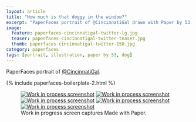 ```yaml
---
layout: article
title: "How much is that doggy in the window?"
excerpt: "PaperFaces portrait of @CincinnatiGal drawn with Paper by 53 on an iPad."
image: 
  feature: paperfaces-cincinnatigal-twitter-lg.jpg
  teaser: paperfaces-cincinnatigal-twitter-teaser.jpg
  thumb: paperfaces-cincinnatigal-twitter-150.jpg
category: paperfaces
tags: [portrait, illustration, paper by 53, dog]
---
```


PaperFaces portrait of [@CincinnatiGal](http://twitter.com/CincinnatiGal).

{% include paperfaces-boilerplate-2.html %}

<figure class="third">
  <a href="{{ site.url }}/images/paperfaces-cincinnatigal-process-1-lg.jpg"><img src="{{ site.url }}/images/paperfaces-cincinnatigal-process-1-600.jpg" alt="Work in process screenshot"></a>
  <a href="{{ site.url }}/images/paperfaces-cincinnatigal-process-2-lg.jpg"><img src="{{ site.url }}/images/paperfaces-cincinnatigal-process-2-600.jpg" alt="Work in process screenshot"></a>
  <a href="{{ site.url }}/images/paperfaces-cincinnatigal-process-3-lg.jpg"><img src="{{ site.url }}/images/paperfaces-cincinnatigal-process-3-600.jpg" alt="Work in process screenshot"></a>
  <a href="{{ site.url }}/images/paperfaces-cincinnatigal-process-4-lg.jpg"><img src="{{ site.url }}/images/paperfaces-cincinnatigal-process-4-600.jpg" alt="Work in process screenshot"></a>
  <a href="{{ site.url }}/images/paperfaces-cincinnatigal-process-5-lg.jpg"><img src="{{ site.url }}/images/paperfaces-cincinnatigal-process-5-600.jpg" alt="Work in process screenshot"></a>
  <figcaption>Work in progress screen captures Made with Paper.</figcaption>
</figure>
